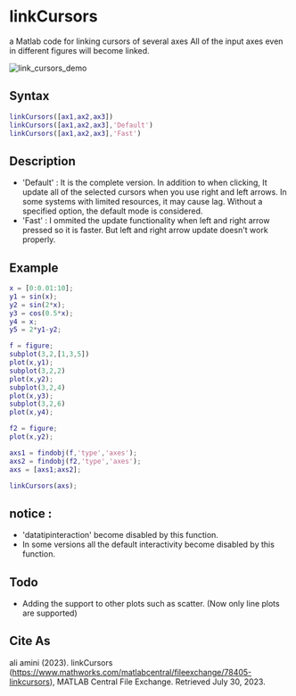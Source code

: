 # linkCursors
a Matlab code for linking cursors of several axes
All of the input axes even in different figures will become linked.

![link_cursors_demo](https://github.com/aliamini87/linkCursors/assets/91720545/c3329526-16df-4970-a321-fc2b0f7a75a8)


## Syntax
```matlab
linkCursors([ax1,ax2,ax3])
linkCursors([ax1,ax2,ax3],'Default')
linkCursors([ax1,ax2,ax3],'Fast')
```
## Description
 - 'Default' : It is the complete version. In addition to when clicking, It update all of the selected cursors when you use right
 and left arrows. In some systems with limited resources, it may cause lag. Without a specified option, the default mode is considered.
 - 'Fast' : I ommited the update functionality when left and right arrow pressed so it is faster. But left and right arrow
 update doesn't work properly.

## Example
```matlab
x = [0:0.01:10];
y1 = sin(x);
y2 = sin(2*x);
y3 = cos(0.5*x);
y4 = x;
y5 = 2*y1-y2;

f = figure;
subplot(3,2,[1,3,5])
plot(x,y1);
subplot(3,2,2)
plot(x,y2);
subplot(3,2,4)
plot(x,y3);
subplot(3,2,6)
plot(x,y4);

f2 = figure;
plot(x,y2);

axs1 = findobj(f,'type','axes');
axs2 = findobj(f2,'type','axes');
axs = [axs1;axs2];

linkCursors(axs);
```

## notice : 
- 'datatipinteraction' become disabled by this function.
-  In some versions all the default interactivity become disabled by this function.

## Todo
- Adding the support to other plots such as scatter. (Now only line plots are supported)

## Cite As
ali amini (2023). linkCursors (https://www.mathworks.com/matlabcentral/fileexchange/78405-linkcursors), MATLAB Central File Exchange. Retrieved July 30, 2023.
